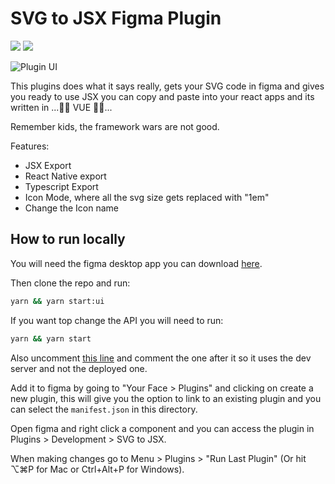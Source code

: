 # SVG to JSX Figma Plugin

[![](https://figma-plugin-badges.vercel.app/api/installs/749818562498396194)](https://www.figma.com/community/plugin/749818562498396194/SVG-to-JSX)
[![](https://figma-plugin-badges.vercel.app/api/likes/749818562498396194)](https://www.figma.com/community/plugin/749818562498396194/SVG-to-JSX)

![Plugin UI](./ui.png)

This plugins does what it says really, gets your SVG code in figma and gives you ready to use JSX you can copy and paste into your react apps and its written in ...🥁🥁 VUE 🥁🥁...

Remember kids, the framework wars are not good.

Features:

- JSX Export
- React Native export
- Typescript Export
- Icon Mode, where all the svg size gets replaced with "1em"
- Change the Icon name

## How to run locally

You will need the figma desktop app you can download [here](https://www.figma.com/downloads/).

Then clone the repo and run:

```bash
yarn && yarn start:ui
```

If you want top change the API you will need to run:

```bash
yarn && yarn start
```

Also uncomment [this line](https://github.com/SaraVieira/svg-to-jsx/blob/05f9c645332f07b4e68129b8e42389abcd1a7345/src/ui.html#L127) and comment the one after it so it uses the dev server and not the deployed one.

Add it to figma by going to "Your Face > Plugins" and clicking on create a new plugin, this will give you the option to link to an existing plugin and you can select the `manifest.json` in this directory.

Open figma and right click a component and you can access the plugin in Plugins > Development > SVG to JSX.

When making changes go to Menu > Plugins > "Run Last Plugin" (Or hit ⌥⌘P for Mac or Ctrl+Alt+P for Windows).
